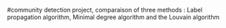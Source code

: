 #community detection project, comparaison of three methods : Label propagation algorithm, Minimal degree algorithm and the Louvain algorithm
